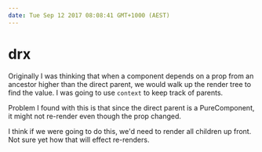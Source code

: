 ```yaml
---
date: Tue Sep 12 2017 08:08:41 GMT+1000 (AEST)
---
```


# drx

Originally I was thinking that when a component depends on a prop from an ancestor higher than the direct parent, we would walk up the render tree to find the value. I was going to use `context` to keep track of parents.

Problem I found with this is that since the direct parent is a PureComponent, it might not re-render even though the prop changed.

I think if we were going to do this, we'd need to render all children up front. Not sure yet how that will effect re-renders.

